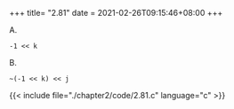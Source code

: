 +++
title= "2.81"
date = 2021-02-26T09:15:46+08:00
+++

A.

    -1 << k

B.

    ~(-1 << k) << j

{{< include file="./chapter2/code/2.81.c" language="c" >}}

